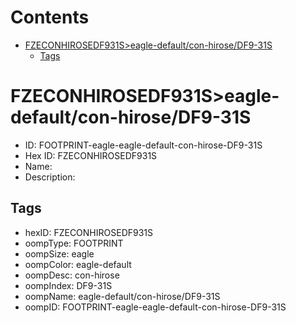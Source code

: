 



Contents
========

* [FZECONHIROSEDF931S>eagle-default/con-hirose/DF9-31S](#fzeconhirosedf931seagle-defaultcon-hirosedf9-31s)
	* [Tags](#tags)

# FZECONHIROSEDF931S>eagle-default/con-hirose/DF9-31S

- ID: FOOTPRINT-eagle-eagle-default-con-hirose-DF9-31S
- Hex ID: FZECONHIROSEDF931S
- Name: 
- Description: 

## Tags

- hexID: FZECONHIROSEDF931S
- oompType: FOOTPRINT
- oompSize: eagle
- oompColor: eagle-default
- oompDesc: con-hirose
- oompIndex: DF9-31S
- oompName: eagle-default/con-hirose/DF9-31S
- oompID: FOOTPRINT-eagle-eagle-default-con-hirose-DF9-31S
